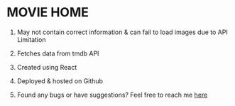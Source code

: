 # MOVIE HOME

1) May not contain correct information & can fail to load images due to API Limitation

2) Fetches data from tmdb API

3) Created using React

4) Deployed & hosted on Github

5) Found any bugs or have suggestions? Feel free to reach me <a href="https://akhilkumar.ga/">here</a>

